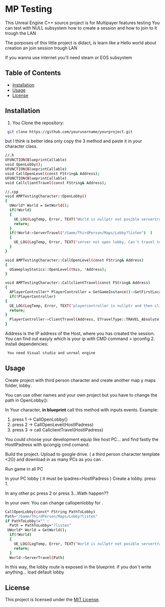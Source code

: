# MP Testing
This Unreal Engine C++ source project is for Multipayer features testing
You can test with NULL subsystem how to create a session and how to join to it trough the LAN

The porposes of this little project is didact, is learn like a Hello world about
creation an join session trough LAN

If you wanna use internet you'll need steam or EOS subsystem

## Table of Contents
- [Installation](#installation)
- [Usage](#usage)
- [License](#license)

## Installation
1. You Clone the repository:
```bash
 git clone https://github.com/yourusername/yourproject.git
```
but I think is better idea only copy the 3 method and 
paste it in your character class.

```bash
//.h
UFUNCTION(BlueprintCallable)
void OpenLobby();
UFUNCTION(BlueprintCallable)
void CallOpenLevel(const FString& Address);
UFUNCTION(BlueprintCallable)
void CallclientTravel(const FString& Address);

//.cpp
void AMPTestingCharacter::OpenLobby()
{
  UWorld* World = GetWorld();
  if(!World)
  {
    UE_LOG(LogTemp, Error, TEXT("World is nullptr not posible servertravell"));
    return;
  }	
  if(!World->ServerTravel("/Game/ThirdPerson/Maps/Lobby?listen")  )
  {
    UE_LOG(LogTemp, Error, TEXT("server not open lobby, Can´t travel to lobby"));
  }
}

void AMPTestingCharacter::CallOpenLevel(const FString& Address)
{
  UGameplayStatics::OpenLevel(this, *Address);
}

void AMPTestingCharacter::CallclientTravel(const FString& Address)
{
  APlayerController* PlayerController = GetGameInstance()->GetFirstLocalPlayerController();
  if(!PlayerController)
{
  UE_LOG(LogTemp, Error, TEXT("playercontroller is nullptr and then client Can´t be able travel to lobby"));	
  return;
}
  PlayerController->ClientTravel(Address, ETravelType::TRAVEL_Absolute);
}

```
Address is the IP address of the Host, where you has created the session.
You can find out easyly which is your ip with CMD command > ipconfig
2. Install dependencies:
```bash
 You need Visual studio and unreal engine
 ```

## Usage

Create project with third person character
and create another map y maps folder, lobby.

You can use other names and your own project but you have to change the path in OpenLobby():


In Your character, **in blueprint** call this method with inputs events. 
Example:
1.  press 1 -> CallOpenLobby()
2.  press 2 -> CallOpenLevel(HostIPadress)
3.  press 3 -> call CallclientTravel(HostIPadress)

You could choose your development equip like host PC... and find fastly the HostIPadress with ipcongig cmd comand.

Build the project. Upload to google drive. ( a third person character template <2G) and download in as many PCs as you can .

Run game in all PC

In your PC lobby ( it must be ipadres=HostIPadress ) Create a lobby. press 1.

In any other pc press 2 or press 3...Wath happen??

In your own:
You can change callopenlobby for .
```bash
CallOpenLobby(const* FString PathToLobby)
Path="/Game/ThirdPerson/Maps/Lobby?listen" 
if PathToLobby!="" :
  Path = PathToLobby+"?listen"
 UWorld* World = GetWorld();
  if(!World)
  {
    UE_LOG(LogTemp, Error, TEXT("World is nullptr not posible servertravell"));
    return;
  }	
  World->ServerTravel(Path) 
```
In this way, the lobby route is exposed in the blueprint. if you don´t write anything... load default lobby
## License
This project is licensed under the [MIT License](https://mit-license.org/).

